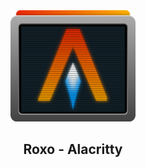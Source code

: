 <div align="center">

<img src="../../assets/alacritty.png" width="200" />
<h2>Roxo - Alacritty</h2>

</div>
